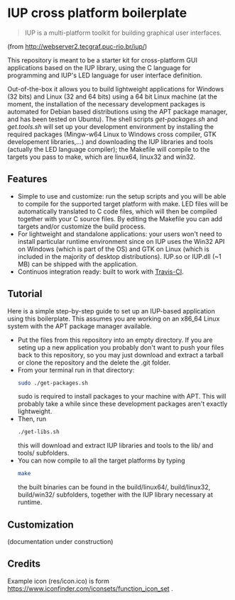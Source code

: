 # IUP cross platform boilerplate

> IUP is a multi-platform toolkit for building graphical user interfaces.

(from http://webserver2.tecgraf.puc-rio.br/iup/)

This repository is meant to be a starter kit for cross-platform GUI applications based on the IUP library, using the C language for programming and IUP's LED language for user interface definition.

Out-of-the-box it allows you to build lightweight applications for Windows (32 bits) and Linux (32 and 64 bits) using a 64 bit Linux machine (at the moment, the installation of the necessary development packages is automated for Debian based distributions using the APT package manager, and has been tested on Ubuntu). The shell scripts *get-packages.sh* and *get.tools.sh* will set up your development environment by installing the required packages (Mingw-w64 Linux to Windows cross compiler, GTK developement libraries,...) and downloading the IUP libraries and tools (actually the LED language compiler); the Makefile will compile to the targets you pass to make, which are linux64, linux32 and win32.

## Features
- Simple to use and customize: run the setup scripts and you will be able to compile for the supported target platform with make. LED files will be automatically translated to C code files, which will then be compiled together with your C source files. By editing the Makefile you can add targets and/or customize the build process.
- For lightweight and standalone applications: your users won't need to install particular runtime environment since on IUP uses the Win32 API on Windows (which is part of the OS) and GTK on Linux (which is included in the majority of desktop distributions). IUP.so or IUP.dll (~1 MB) can be shipped with the application.
- Continuos integration ready: built to work with [Travis-CI](https://travis-ci.org/).

## Tutorial
Here is a simple step-by-step guide to set up an IUP-based application using this boilerplate. This assumes you are working on an x86_64 Linux system with the APT package manager available.

- Put the files from this repository into an empty directory. If you are seting up a new application you probably don't want to push your files back to this repository, so you may just download and extract a tarball or clone the repository and the delete the .git folder.
- From your terminal run in that directory:
    ```bash
    sudo ./get-packages.sh
    ```
    sudo is required to install packages to your machine with APT. This will probably take a while since these development packages aren't exactly lightweight.
- Then, run
    ```bash
    ./get-libs.sh
    ```
    this will download and extract IUP libraries and tools to the lib/ and tools/ subfolders.
- You can now compile to all the target platforms by typing
    ```bash
    make
    ```
    the built binaries can be found in the build/linux64/, build/linux32, build/win32/ subfolders, together with the IUP library necessary at runtime.
    
## Customization
(documentation under construction)

## Credits

Example icon (res/icon.ico) is form https://www.iconfinder.com/iconsets/function_icon_set .
